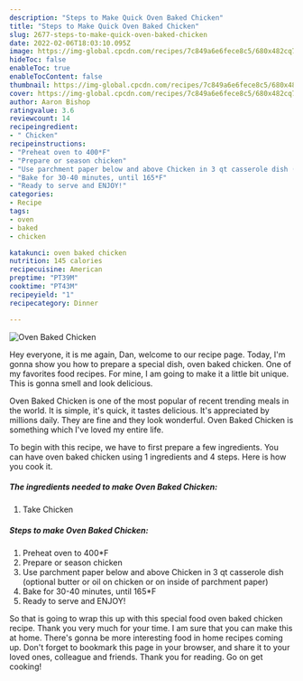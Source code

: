 ```yaml
---
description: "Steps to Make Quick Oven Baked Chicken"
title: "Steps to Make Quick Oven Baked Chicken"
slug: 2677-steps-to-make-quick-oven-baked-chicken
date: 2022-02-06T18:03:10.095Z
image: https://img-global.cpcdn.com/recipes/7c849a6e6fece8c5/680x482cq70/oven-baked-chicken-recipe-main-photo.jpg
hideToc: false
enableToc: true
enableTocContent: false
thumbnail: https://img-global.cpcdn.com/recipes/7c849a6e6fece8c5/680x482cq70/oven-baked-chicken-recipe-main-photo.jpg
cover: https://img-global.cpcdn.com/recipes/7c849a6e6fece8c5/680x482cq70/oven-baked-chicken-recipe-main-photo.jpg
author: Aaron Bishop
ratingvalue: 3.6
reviewcount: 14
recipeingredient:
- " Chicken"
recipeinstructions:
- "Preheat oven to 400*F"
- "Prepare or season chicken"
- "Use parchment paper below and above Chicken in 3 qt casserole dish (optional butter or oil on chicken or on inside of parchment paper)"
- "Bake for 30-40 minutes, until 165*F"
- "Ready to serve and ENJOY!"
categories:
- Recipe
tags:
- oven
- baked
- chicken

katakunci: oven baked chicken 
nutrition: 145 calories
recipecuisine: American
preptime: "PT39M"
cooktime: "PT43M"
recipeyield: "1"
recipecategory: Dinner

---
```



![Oven Baked Chicken](https://img-global.cpcdn.com/recipes/7c849a6e6fece8c5/680x482cq70/oven-baked-chicken-recipe-main-photo.jpg)

Hey everyone, it is me again, Dan, welcome to our recipe page. Today, I'm gonna show you how to prepare a special dish, oven baked chicken. One of my favorites food recipes. For mine, I am going to make it a little bit unique. This is gonna smell and look delicious.

Oven Baked Chicken is one of the most popular of recent trending meals in the world. It is simple, it's quick, it tastes delicious. It's appreciated by millions daily. They are fine and they look wonderful. Oven Baked Chicken is something which I've loved my entire life.




To begin with this recipe, we have to first prepare a few ingredients. You can have oven baked chicken using 1 ingredients and 4 steps. Here is how you cook it.

<!--inarticleads1-->

##### The ingredients needed to make Oven Baked Chicken:

1. Take  Chicken




<!--inarticleads2-->

##### Steps to make Oven Baked Chicken:

1. Preheat oven to 400*F
1. Prepare or season chicken
1. Use parchment paper below and above Chicken in 3 qt casserole dish (optional butter or oil on chicken or on inside of parchment paper)
1. Bake for 30-40 minutes, until 165*F
1. Ready to serve and ENJOY!



So that is going to wrap this up with this special food oven baked chicken recipe. Thank you very much for your time. I am sure that you can make this at home. There's gonna be more interesting food in home recipes coming up. Don't forget to bookmark this page in your browser, and share it to your loved ones, colleague and friends. Thank you for reading. Go on get cooking!
